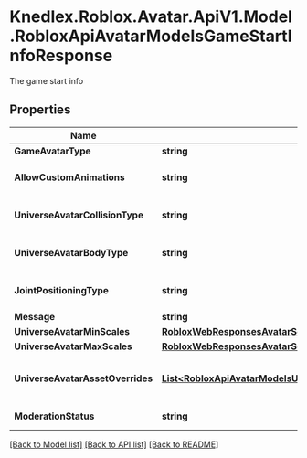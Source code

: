 # Knedlex.Roblox.Avatar.ApiV1.Model.RobloxApiAvatarModelsGameStartInfoResponse
The game start info

## Properties

Name | Type | Description | Notes
------------ | ------------- | ------------- | -------------
**GameAvatarType** | **string** | Avatar Type | [optional] 
**AllowCustomAnimations** | **string** | Custom animation enabled | [optional] 
**UniverseAvatarCollisionType** | **string** | collision type for the univers | [optional] 
**UniverseAvatarBodyType** | **string** | Body type for the univers | [optional] 
**JointPositioningType** | **string** | Joing positioning type | [optional] 
**Message** | **string** | Mesasge | [optional] 
**UniverseAvatarMinScales** | [**RobloxWebResponsesAvatarScaleModel**](RobloxWebResponsesAvatarScaleModel.md) |  | [optional] 
**UniverseAvatarMaxScales** | [**RobloxWebResponsesAvatarScaleModel**](RobloxWebResponsesAvatarScaleModel.md) |  | [optional] 
**UniverseAvatarAssetOverrides** | [**List&lt;RobloxApiAvatarModelsUniverseAvatarAssetOverrideResponseModel&gt;**](RobloxApiAvatarModelsUniverseAvatarAssetOverrideResponseModel.md) | asset overrides for the univers | [optional] 
**ModerationStatus** | **string** | Moderation status | [optional] 

[[Back to Model list]](../README.md#documentation-for-models) [[Back to API list]](../README.md#documentation-for-api-endpoints) [[Back to README]](../README.md)

